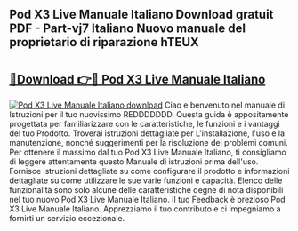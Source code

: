 ## Pod X3 Live Manuale Italiano Download gratuit PDF - Part-vj7 Italiano Nuovo manuale del proprietario di riparazione hTEUX

# <h2><a href="http://dfb7inm.blite.top/?on=Pod+X3+Live+Manuale+Italiano">🔗Download 👉🔴 Pod X3 Live Manuale Italiano</a></h2>

[![Pod X3 Live Manuale Italiano download](https://i.imgur.com/lujVjoI.png)](http://dfb7inm.blite.top/?on=Pod+X3+Live+Manuale+Italiano)
Ciao e benvenuto nel manuale di Istruzioni per il tuo nuovissimo REDDDDDDD. Questa guida è appositamente progettata per familiarizzare con le caratteristiche, le funzioni e i vantaggi del tuo Prodotto. Troverai istruzioni dettagliate per L'installazione, l'uso e la manutenzione, nonché suggerimenti per la risoluzione dei problemi comuni. Per ottenere il massimo dal tuo Pod X3 Live Manuale Italiano, ti consigliamo di leggere attentamente questo Manuale di istruzioni prima dell'uso. Fornisce istruzioni dettagliate su come configurare il prodotto e informazioni dettagliate su come utilizzare le sue varie funzioni e capacità. Elenco delle funzionalità sono solo alcune delle caratteristiche degne di nota disponibili nel tuo nuovo Pod X3 Live Manuale Italiano. Il tuo Feedback è prezioso Pod X3 Live Manuale Italiano. Apprezziamo il tuo contributo e ci impegniamo a fornirti un servizio eccezionale.
